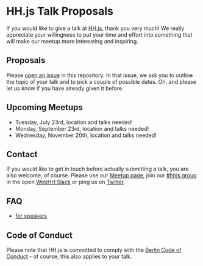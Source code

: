 # HH.js Talk Proposals

If you would like to give a talk at [HH.js](https://www.meetup.com/hamburg-js/), thank you very much! We really appreciate your willingness to put your time and effort into something that will make our meetup more interesting and inspiring.

## Proposals

Please [open an issue](https://github.com/hamburg-js/proposals/issues/new?template=talk-proposal.md) in this repository. In that issue, we ask you to outline the topic of your talk and to pick a couple of possible dates. Oh, and please let us know if you have already given it before.

## Upcoming Meetups

- Tuesday, July 23rd, location and talks needed!
- Monday, September 23rd, location and talks needed!
- Wednesday, November 20th, location and talks needed!

## Contact

If you would like to get in touch before actually submitting a talk, you are also welcome, of course. Please use our [Meetup page](https://www.meetup.com/hamburg-js/), join our [#hhjs group](https://web-hh.slack.com/messages/C0KESM96C) in the open [WebHH Slack](https://web-hh-slackin.herokuapp.com/) or ping us on [Twitter](http://twitter.com/hhjs).

## FAQ

- [for speakers](/speakers.md)

## Code of Conduct

Please note that HH.js is committed to comply with the [Berlin Code of Conduct](http://berlincodeofconduct.org) - of course, this also applies to your talk.

